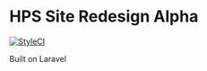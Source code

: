 # HPS Site Redesign Alpha

[![StyleCI](https://github.styleci.io/repos/133919063/shield?branch=master)](https://github.styleci.io/repos/133919063)

Built on Laravel